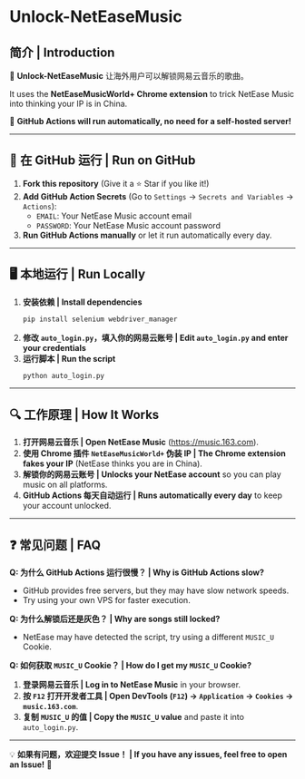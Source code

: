 # Unlock-NetEaseMusic

## 简介 | Introduction

🎵 **Unlock-NetEaseMusic** 让海外用户可以解锁网易云音乐的歌曲。

It uses the **NetEaseMusicWorld+ Chrome extension** to trick NetEase Music into thinking your IP is in China.

📌 **GitHub Actions will run automatically, no need for a self-hosted server!**

---

## 🚀 在 GitHub 运行 | Run on GitHub

1. **Fork this repository** (Give it a ⭐ Star if you like it!)
2. **Add GitHub Action Secrets** (Go to `Settings` → `Secrets and Variables` → `Actions`):
   - `EMAIL`: Your NetEase Music account email
   - `PASSWORD`: Your NetEase Music account password
3. **Run GitHub Actions manually** or let it run automatically every day.

---

## 🖥️ 本地运行 | Run Locally

1. **安装依赖 | Install dependencies**
   ```sh
   pip install selenium webdriver_manager
   ```
2. **修改 `auto_login.py`，填入你的网易云账号 | Edit `auto_login.py` and enter your credentials**
3. **运行脚本 | Run the script**
   ```sh
   python auto_login.py
   ```

---

## 🔍 工作原理 | How It Works

1. **打开网易云音乐 | Open NetEase Music** (https://music.163.com).
2. **使用 Chrome 插件 `NetEaseMusicWorld+` 伪装 IP | The Chrome extension fakes your IP** (NetEase thinks you are in China).
3. **解锁你的网易云账号 | Unlocks your NetEase account** so you can play music on all platforms.
4. **GitHub Actions 每天自动运行 | Runs automatically every day** to keep your account unlocked.

---

## ❓ 常见问题 | FAQ

**Q: 为什么 GitHub Actions 运行很慢？ | Why is GitHub Actions slow?**
- GitHub provides free servers, but they may have slow network speeds.
- Try using your own VPS for faster execution.

**Q: 为什么解锁后还是灰色？ | Why are songs still locked?**
- NetEase may have detected the script, try using a different `MUSIC_U` Cookie.

**Q: 如何获取 `MUSIC_U` Cookie？ | How do I get my `MUSIC_U` Cookie?**
1. **登录网易云音乐 | Log in to NetEase Music** in your browser.
2. **按 `F12` 打开开发者工具 | Open DevTools (`F12`) → `Application` → `Cookies` → `music.163.com`**.
3. **复制 `MUSIC_U` 的值 | Copy the `MUSIC_U` value** and paste it into `auto_login.py`.

---

💡 **如果有问题，欢迎提交 Issue！ | If you have any issues, feel free to open an Issue!** 🚀